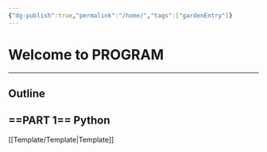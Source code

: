 ```yaml
---
{"dg-publish":true,"permalink":"/home/","tags":["gardenEntry"]}
---
```


# Welcome to PROGRAM
---

## Outline
## ==PART 1== Python

[[Template/Template\|Template]]
